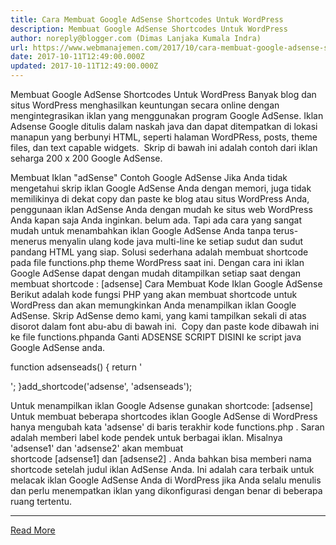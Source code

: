 ```yaml
---
title: Cara Membuat Google AdSense Shortcodes Untuk WordPress
description: Membuat Google AdSense Shortcodes Untuk WordPress
author: noreply@blogger.com (Dimas Lanjaka Kumala Indra)
url: https://www.webmanajemen.com/2017/10/cara-membuat-google-adsense-shortcodes.html
date: 2017-10-11T12:49:00.000Z
updated: 2017-10-11T12:49:00.000Z
---
```


Membuat Google AdSense Shortcodes Untuk WordPress
Banyak blog dan situs WordPress menghasilkan keuntungan secara online dengan mengintegrasikan iklan yang menggunakan program Google AdSense. Iklan Adsense Google ditulis dalam naskah java dan dapat ditempatkan di lokasi manapun yang berbunyi HTML, seperti halaman WordPRess, posts, theme files, dan text capable widgets.
 Skrip di bawah ini adalah contoh dari iklan seharga 200 x 200 Google AdSense.

<script type="text/javascript"><!-- google_ad_client = "ca-pub-2336674635953969"; /* Advertisement Name */ google_ad_slot = "2720758527"; google_ad_width = 200; google_ad_height = 200; //--> </script> <script type="text/javascript" src="http://pageadd2.googlesyfndicgfion.com/pagead/showfdds.js"> </script>
Membuat Iklan "adSense"
Contoh Google AdSense
Jika Anda tidak mengetahui skrip iklan Google AdSense Anda dengan memori, juga tidak memilikinya di dekat copy dan paste ke blog atau situs WordPress Anda, penggunaan iklan AdSense Anda dengan mudah ke situs web WordPress Anda kapan saja Anda inginkan. belum ada. Tapi ada cara yang sangat mudah untuk menambahkan iklan Google AdSense Anda tanpa terus-menerus menyalin ulang kode java multi-line ke setiap sudut dan sudut pandang HTML yang siap.
Solusi sederhana adalah membuat shortcode pada file functions.php theme WordPress saat ini. Dengan cara ini iklan Google AdSense dapat dengan mudah ditampilkan setiap saat dengan membuat shortcode : [adsense]
Cara Membuat Kode Iklan Google AdSense
Berikut adalah kode fungsi PHP yang akan membuat shortcode untuk WordPress dan akan memungkinkan Anda menampilkan iklan Google AdSense. Skrip AdSense demo kami, yang kami tampilkan sekali di atas disorot dalam font abu-abu di bawah ini.
 Copy dan paste kode dibawah ini ke file functions.phpanda Ganti ADSENSE SCRIPT DISINI ke script java Google AdSense anda.

function adsenseads() {
    return '<div id="adsenseads"><ins class="adsbygoogle"
     style="display:block"
     data-ad-client="ca-pub-7975270895217217"
     data-ad-slot="7267894124"
     data-ad-format="auto"></ins></div>';
}add_shortcode('adsense', 'adsenseads');

Untuk menampilkan iklan Google Adsense gunakan shortcode: [adsense]
Untuk membuat beberapa shortcodes iklan Google AdSense di WordPress hanya mengubah kata 'adsense' di baris terakhir kode functions.php . Saran adalah memberi label kode pendek untuk berbagai iklan. Misalnya 'adsense1' dan 'adsense2' akan membuat shortcode [adsense1] dan [adsense2] . Anda bahkan bisa memberi nama shortcode setelah judul iklan AdSense Anda. Ini adalah cara terbaik untuk melacak iklan Google AdSense Anda di WordPress jika Anda selalu menulis dan perlu menempatkan iklan yang dikonfigurasi dengan benar di beberapa ruang tertentu.<hr/> <a href="https://www.webmanajemen.com/2017/10/cara-membuat-google-adsense-shortcodes.html" rel="follow" class="button" id="read-more">Read More</a>